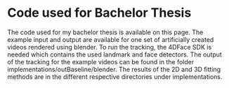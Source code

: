 # Code used for Bachelor Thesis
 
The code used for my bachelor thesis is available on this page. 
The example input and output are available for one set of artificially created videos rendered using blender.
To run the tracking, the 4DFace SDK is needed which contains the used landmark and face detectors.
The output of the tracking for the example videos can be found in the folder implementations/outBaseline/blender.
The results of the 2D and 3D fitting methods are in the different respective directories under implementations.
